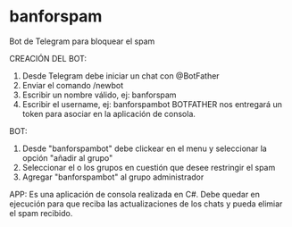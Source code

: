 # banforspam
Bot de Telegram para bloquear el spam

CREACIÓN DEL BOT:
1. Desde Telegram debe iniciar un chat con @BotFather
2. Enviar el comando /newbot
3. Escribir un nombre válido, ej: banforspam
4. Escribir el username, ej: banforspambot 
BOTFATHER nos entregará un token para asociar en la aplicación de consola.

BOT:
1. Desde "banforspambot" debe clickear en el menu y seleccionar la opción "añadir al grupo"
2. Seleccionar el o los grupos en cuestión que desee restringir el spam
3. Agregar "banforspambot" al grupo administrador

APP:
Es una aplicación de consola realizada en C#. Debe quedar en ejecución para que reciba las actualizaciones de los chats y pueda elimiar el spam recibido.

